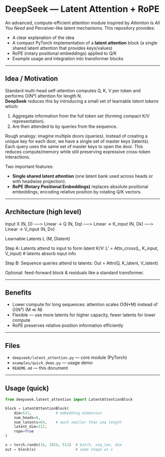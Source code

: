 # DeepSeek — Latent Attention + RoPE
An advanced, compute-efficient attention module inspired by *Attention Is All You Need* and Perceiver-like latent mechanisms.
This repository provides:
- A clear explanation of the idea
- A compact PyTorch implementation of a **latent attention** block (a single shared latent attention that provides keys/values)
- RoPE (rotary positional embeddings) applied to Q/K
- Example usage and integration into transformer blocks

---

## Idea / Motivation

Standard multi-head self-attention computes Q, K, V per token and performs O(N²) attention for length N.  
**DeepSeek** reduces this by introducing a small set of learnable *latent tokens* which:
1. Aggregate information from the full token set (forming compact K/V representation).
2. Are then attended to by queries from the sequence.

Rough analogy: imagine multiple doors (queries). Instead of creating a unique key for each door, we have a single set of master keys (latents). Each query uses the same set of master keys to open the door. This reduces compute/memory while still preserving expressive cross-token interactions.

Two important features:
- **Single shared latent attention** (one latent bank used across heads or with headwise projection).
- **RoPE (Rotary Positional Embeddings)** replaces absolute positional embeddings, encoding relative position by rotating Q/K vectors.

---

## Architecture (high level)

Input X (N, D)  ──> Linear → Q (N, Dq)
                 ──> Linear → K_input (N, Dk)
                 ──> Linear → V_input (N, Dv)

Learnable Latents L (M, Dlatent)

Step A: Latents attend to input to form latent K/V:
  L' = Attn_cross(L, K_input, V_input)   # latents absorb input info

Step B: Sequence queries attend to latents:
  Out = Attn(Q, K_latent, V_latent)

Optional: feed-forward block & residuals like a standard transformer.

---

## Benefits
- Lower compute for long sequences: attention scales O(N*M) instead of O(N²) (M ≪ N)
- Flexible — use more latents for higher capacity, fewer latents for lower compute
- RoPE preserves relative position information efficiently

---

## Files
- `deepseek/latent_attention.py` — core module (PyTorch)
- `examples/quick_demo.py` — usage demo
- `README.md` — this document

---

## Usage (quick)

```py
from deepseek.latent_attention import LatentAttentionBlock

block = LatentAttentionBlock(
    dim=512,           # embedding dimension
    num_heads=8,
    num_latents=64,    # much smaller than seq length
    latent_dim=512,
    rope=True
)

x = torch.randn(16, 1024, 512)  # batch, seq_len, dim
out = block(x)                  # same shape as x

